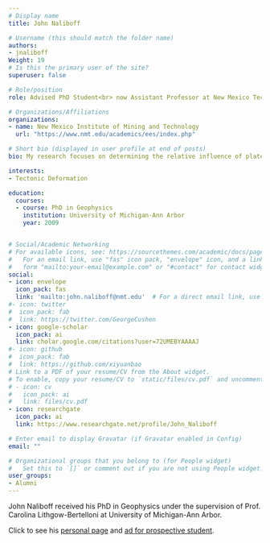 ```yaml
---
# Display name
title: John Naliboff

# Username (this should match the folder name)
authors:
- jnaliboff
Weight: 19
# Is this the primary user of the site?
superuser: false

# Role/position
role: Advised PhD Student<br> now Assistant Professor at New Mexico Tech

# Organizations/Affiliations
organizations:
- name: New Mexico Institute of Mining and Technology
  url: "https://www.nmt.edu/academics/ees/index.php"

# Short bio (displayed in user profile at end of posts)
bio: My research focuses on determining the relative influence of plate driving forces and lithospheric rheology on tectonic deformation patterns over a wide range of spatial and temporal scales.

interests:
- Tectonic Deformation

education:
  courses:
  - course: PhD in Geophysics
    institution: University of Michigan-Ann Arbor
    year: 2009


# Social/Academic Networking
# For available icons, see: https://sourcethemes.com/academic/docs/page-builder/#icons
#   For an email link, use "fas" icon pack, "envelope" icon, and a link in the
#   form "mailto:your-email@example.com" or "#contact" for contact widget.
social:
- icon: envelope
  icon_pack: fas
  link: 'mailto:john.naliboff@nmt.edu'  # For a direct email link, use "mailto:test@example.org".
#- icon: twitter
#  icon_pack: fab
#  link: https://twitter.com/GeorgeCushen
- icon: google-scholar
  icon_pack: ai
  link: cholar.google.com/citations?user=72UMEBYAAAAJ
#- icon: github
#  icon_pack: fab
#  link: https://github.com/xiyuanbao
# Link to a PDF of your resume/CV from the About widget.
# To enable, copy your resume/CV to `static/files/cv.pdf` and uncomment the lines below.
# - icon: cv
#   icon_pack: ai
#   link: files/cv.pdf
- icon: researchgate
  icon_pack: ai
  link: https://www.researchgate.net/profile/John_Naliboff

# Enter email to display Gravatar (if Gravatar enabled in Config)
email: ""

# Organizational groups that you belong to (for People widget)
#   Set this to `[]` or comment out if you are not using People widget.
user_groups:
- Alumni
---
```


John Naliboff received his PhD in Geophysics under the supervision of Prof. Carolina Lithgow-Bertelloni at University of Michigan-Ann Arbor. 

Click to see his [personal page](https://geodynamics.org/cig/about/people/profile-naliboff/) and [ad for prospective student](https://community.geodynamics.org/t/phd-opportunity-at-new-mexico-tech-in-geodynamic-modeling-of-fluid-transport-within-plate-boundaries/886). 

